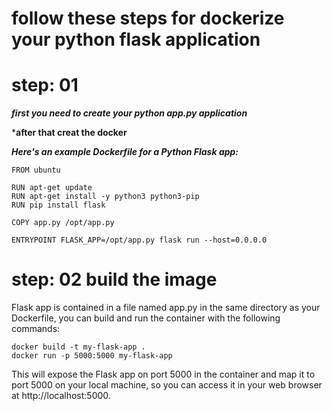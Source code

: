 # follow these steps for dockerize your python flask application

# step: 01

***first you need to  create your python app.py application***

***after that creat the docker**

***Here's an example Dockerfile for a Python Flask app:***

```
FROM ubuntu

RUN apt-get update
RUN apt-get install -y python3 python3-pip
RUN pip install flask

COPY app.py /opt/app.py

ENTRYPOINT FLASK_APP=/opt/app.py flask run --host=0.0.0.0
```
# step: 02 build the image

Flask app is contained in a file named app.py in the same directory as your Dockerfile, you can build and run the container with the following commands:

```
docker build -t my-flask-app .
docker run -p 5000:5000 my-flask-app
```

This will expose the Flask app on port 5000 in the container and map it to port 5000 on your local machine, so you can access it in your web browser at http://localhost:5000.
